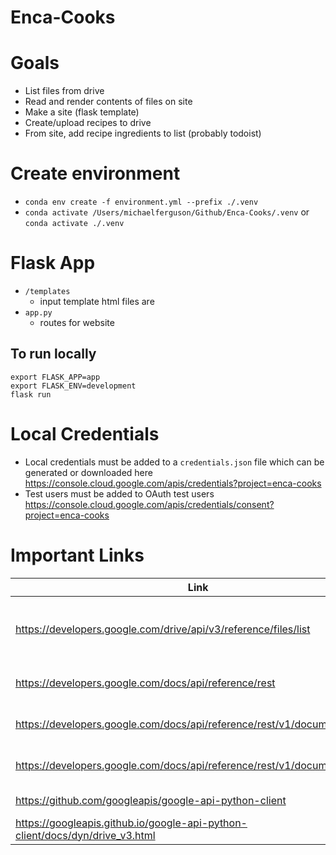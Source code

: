 # Enca-Cooks

# Goals
- List files from drive
- Read and render contents of files on site
- Make a site (flask template)
- Create/upload recipes to drive
- From site, add recipe ingredients to list (probably todoist)

# Create environment
- `conda env create -f environment.yml --prefix ./.venv`
- `conda activate /Users/michaelferguson/Github/Enca-Cooks/.venv` or `conda activate ./.venv`

# Flask App
- `/templates`
  - input template html files are 
- `app.py` 
  - routes for website

## To run locally
```
export FLASK_APP=app
export FLASK_ENV=development
flask run
```


# Local Credentials
- Local credentials must be added to a `credentials.json` file which can be generated or downloaded here https://console.cloud.google.com/apis/credentials?project=enca-cooks
- Test users must be added to OAuth test users https://console.cloud.google.com/apis/credentials/consent?project=enca-cooks

# Important Links
| Link | Comment |
| - | - |
| https://developers.google.com/drive/api/v3/reference/files/list | Documentation for Google Drive list files/folders endpoint |
| https://developers.google.com/docs/api/reference/rest | Google docs rest api reference |
| https://developers.google.com/docs/api/reference/rest/v1/documents/get | Google docs get documentation |
| https://developers.google.com/docs/api/reference/rest/v1/documents/create | Google docs create documentation |
| https://github.com/googleapis/google-api-python-client | Google API github page |
| https://googleapis.github.io/google-api-python-client/docs/dyn/drive_v3.html | ugly google api docs |
